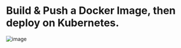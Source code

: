  # Build & Push a **Docker Image**, then deploy on **Kubernetes**.

 ![image](https://github.com/ayush11122/myy-resume/assets/94779733/33990c32-4899-4a5d-94fd-350447ddde4c)
